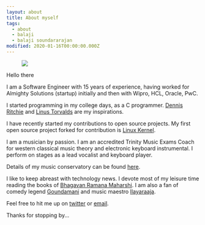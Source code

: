 ```yaml
---
layout: about
title: About myself
tags:
  - about
  - balaji
  - balaji soundararajan
modified: 2020-01-16T00:00:00.000Z
---
```


<figure>
  <img src="{{ site.url }}/images/aboutpage-image.jpg">
</figure>

Hello there

I am a Software Engineer with 15 years of experience, having worked for Almighty Solutions (startup) initially and then with Wipro, HCL, Oracle, PwC.

I started programming in my college days, as a C programmer. [Dennis Ritchie](https://en.wikipedia.org/wiki/Dennis_Ritchie) and [Linus Torvalds](https://github.com/torvalds) are my inspirations.

I have recently started my contributions to open source projects. My first open source project forked for contribution is [Linux Kernel](https://github.com/torvalds/linux).

I am a musician by passion. I am an accredited Trinity Music Exams Coach for western classical music theory and electronic keyboard instrumental. I perform on stages as a lead vocalist and keyboard player.

Details of my music conservatory can be found [here](https://www.facebook.com/crotchetmusiqconservatory/).

I like to keep abreast with technology news. I devote most of my leisure time reading the books of [Bhagavan Ramana Maharshi](https://www.sriramanamaharshi.org). I am also a fan of comedy legend [Goundamani](https://en.wikipedia.org/wiki/Goundamani) and music maestro [Ilayaraaja](https://en.wikipedia.org/wiki/Ilaiyaraaja).

Feel free to hit me up on [twitter](https://twitter.com/bsoundarr) or [email](mailto:reachme@balajisoundar.com).

Thanks for stopping by...
